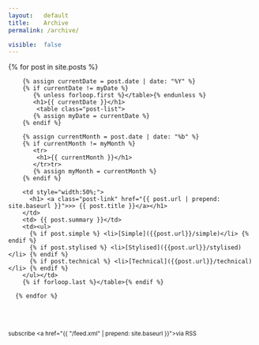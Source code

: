 ```yaml
---
layout:   default
title:    Archive
permalink: /archive/

visible:  false
---
```


<div class="home">
      {% for post in site.posts %}

        {% assign currentDate = post.date | date: "%Y" %}
        {% if currentDate != myDate %}
           {% unless forloop.first %}</table>{% endunless %}
           <h1>{{ currentDate }}</h1>
            <table class="post-list">
           {% assign myDate = currentDate %}
        {% endif %}

        {% assign currentMonth = post.date | date: "%b" %}
        {% if currentMonth != myMonth %}
           <tr>
            <h1>{{ currentMonth }}</h1>
           </tr>tr>
           {% assign myMonth = currentMonth %}
        {% endif %}
        
        <td style="width:50%;">
          <h1> <a class="post-link" href="{{ post.url | prepend: site.baseurl }}">>> {{ post.title }}</a></h1>
        </td>
        <td> {{ post.summary }}</td>
        <td><ul>
          {% if post.simple %} <li>[Simple]({{post.url}}/simple)</li> {% endif %}
          {% if post.stylised %} <li>[Stylised]({{post.url}}/stylised)</li> {% endif %}
          {% if post.technical %} <li>[Technical]({{post.url}}/technical)</li> {% endif %}
        </ul></td>
        {% if forloop.last %}</table>{% endif %}
      
      {% endfor %}
      

  <br><br><small><p class="rss-subscribe">subscribe <a href="{{ "/feed.xml" | prepend: site.baseurl }}">via RSS</a></p></small>

</div>
